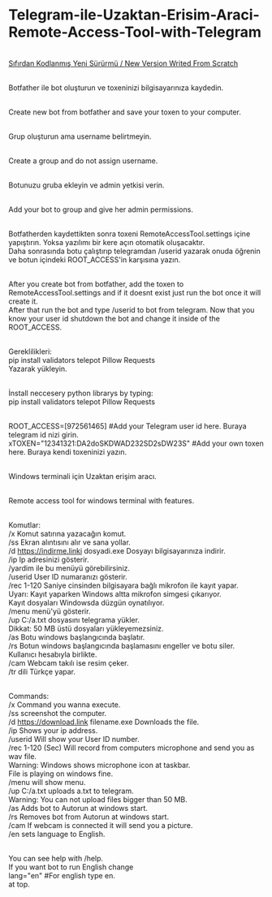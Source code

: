 # Telegram-ile-Uzaktan-Erisim-Araci-Remote-Access-Tool-with-Telegram

<br><a href="https://github.com/ny4rlk0/Remote-Windows-Administration-Tool">Sıfırdan Kodlanmış Yeni Sürürmü / New Version Writed From Scratch<a/><br>

<br>Botfather ile bot oluşturun ve toxeninizi bilgisayarınıza kaydedin.

<br>Create new bot from botfather and save your toxen to your computer.

<br>Grup oluşturun ama username belirtmeyin.

<br>Create a group and do not assign username.

<br>Botunuzu gruba ekleyin ve admin yetkisi verin.

<br>Add your bot to group and give her admin permissions.

<br>Botfatherden kaydettikten sonra toxeni RemoteAccessTool.settings içine yapıştırın. Yoksa yazılımı bir kere açın otomatik oluşacaktır.
<br>Daha sonrasında botu çalıştırıp telegramdan /userid yazarak onuda öğrenin ve botun içindeki ROOT_ACCESS'in karşısına yazın.

<br>After you create bot from botfather, add the toxen to RemoteAccessTool.settings and if it doesnt exist just run the bot once it will create it.
<br>After that run the bot and type /userid to bot from telegram. Now that you know your user id shutdown the bot and change it inside of the ROOT_ACCESS.

<br>Gereklilikleri:
<br>pip install validators telepot Pillow Requests
<br>Yazarak yükleyin.

<br>İnstall neccesery python librarys by typing:
<br>pip install validators telepot Pillow Requests


<br>ROOT_ACCESS=[972561465] #Add your Telegram user id here. Buraya telegram id nizi girin.
<br>xTOXEN="12341321:DA2doSKDWAD232SD2sDW23S" #Add your own toxen here. Buraya kendi toxeninizi yazın.

<br>Windows terminali için Uzaktan erişim aracı. 

<br>Remote access tool for windows terminal with features.

<br>Komutlar:
<br>/x Komut satırına yazacağın komut.
<br>/ss Ekran alıntısını alır ve sana yollar.
<br>/d https://indirme.linki dosyadi.exe Dosyayı bilgisayarınıza indirir.
<br>/ip Ip adresinizi gösterir.
<br>/yardim ile bu menüyü görebilirsiniz.
<br>/userid User ID numaranızı gösterir.
<br>/rec 1-120 Saniye cinsinden bilgisayara bağlı mikrofon ile kayıt yapar.
<br>Uyarı: Kayıt yaparken Windows altta mikrofon simgesi çıkarıyor.
<br>Kayıt dosyaları Windowsda düzgün oynatılıyor.
<br>/menu menü'yü gösterir.
<br>/up C:/a.txt dosyasını telegrama yükler.
<br>Dikkat: 50 MB üstü dosyaları yükleyemezsiniz.
<br>/as Botu windows başlangıcında başlatır.
<br>/rs Botun windows başlangıcında başlamasını engeller ve botu siler. Kullanıcı hesabıyla birlikte.
<br>/cam Webcam takılı ise resim çeker.
<br>/tr dili Türkçe yapar.


<br>Commands:
<br>/x Command you wanna execute.
<br>/ss screenshot the computer.
<br>/d https://download.link filename.exe Downloads the file.
<br>/ip Shows your ip address.
<br>/userid Will show your User ID number.
<br>/rec 1-120 (Sec) Will record from computers microphone and send you as wav file.
<br>Warning: Windows shows microphone icon at taskbar.
<br>File is playing on windows fine.
<br>/menu will show menu.
<br>/up C:/a.txt uploads a.txt to telegram.
<br>Warning: You can not upload files bigger than 50 MB.
<br>/as Adds bot to Autorun at windows start.
<br>/rs Removes bot from Autorun at windows start.
<br>/cam If webcam is connected it will send you a picture.
<br>/en sets language to English.

<br>You can see help with /help.
<br>If you want bot to run English change
<br>lang="en" #For english type en.
<br>at top.
